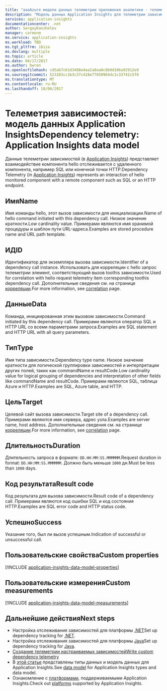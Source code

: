 ```yaml
---
title: "aaaAzure модели данных телеметрии приложения аналитики - телеметрии зависимости | Документы Microsoft"
description: "Модель данных Application Insights для телеметрии зависимостей"
services: application-insights
documentationcenter: .net
author: SergeyKanzhelev
manager: carmonm
ms.service: application-insights
ms.workload: TBD
ms.tgt_pltfrm: ibiza
ms.devlang: multiple
ms.topic: article
ms.date: 04/17/2017
ms.author: bwren
ms.openlocfilehash: cd5ab7c61d3498e4aa2a0aa0c8b0d106a92912e9
ms.sourcegitcommit: 523283cc1b3c37c428e77850964dc1c33742c5f0
ms.translationtype: MT
ms.contentlocale: ru-RU
ms.lasthandoff: 10/06/2017
---
```

# <a name="dependency-telemetry-application-insights-data-model"></a><span data-ttu-id="417a2-103">Телеметрия зависимостей: модель данных Application Insights</span><span class="sxs-lookup"><span data-stu-id="417a2-103">Dependency telemetry: Application Insights data model</span></span>

<span data-ttu-id="417a2-104">Данные телеметрии зависимостей (в [Application Insights](app-insights-overview.md)) представляет взаимодействие компонента hello отслеживается с удаленного компонента, например SQL или конечной точки HTTP.</span><span class="sxs-lookup"><span data-stu-id="417a2-104">Dependency Telemetry (in [Application Insights](app-insights-overview.md)) represents an interaction of hello monitored component with a remote component such as SQL or an HTTP endpoint.</span></span>

## <a name="name"></a><span data-ttu-id="417a2-105">Имя</span><span class="sxs-lookup"><span data-stu-id="417a2-105">Name</span></span>

<span data-ttu-id="417a2-106">Имя команды hello, этот вызов зависимости для инициализации.</span><span class="sxs-lookup"><span data-stu-id="417a2-106">Name of hello command initiated with this dependency call.</span></span> <span data-ttu-id="417a2-107">Низкое значение кратности.</span><span class="sxs-lookup"><span data-stu-id="417a2-107">Low cardinality value.</span></span> <span data-ttu-id="417a2-108">Примерами являются имя хранимой процедуры и шаблон пути URL-адреса.</span><span class="sxs-lookup"><span data-stu-id="417a2-108">Examples are stored procedure name and URL path template.</span></span>

## <a name="id"></a><span data-ttu-id="417a2-109">ИД</span><span class="sxs-lookup"><span data-stu-id="417a2-109">ID</span></span>

<span data-ttu-id="417a2-110">Идентификатор для экземпляра вызова зависимости.</span><span class="sxs-lookup"><span data-stu-id="417a2-110">Identifier of a dependency call instance.</span></span> <span data-ttu-id="417a2-111">Использовать для корреляции с hello запрос телеметрии элемент, соответствующий вызов toothis зависимости.</span><span class="sxs-lookup"><span data-stu-id="417a2-111">Used for correlation with hello request telemetry item corresponding toothis dependency call.</span></span> <span data-ttu-id="417a2-112">Дополнительные сведения см. на странице [корреляции](application-insights-correlation.md).</span><span class="sxs-lookup"><span data-stu-id="417a2-112">For more information, see [correlation](application-insights-correlation.md) page.</span></span>

## <a name="data"></a><span data-ttu-id="417a2-113">Данные</span><span class="sxs-lookup"><span data-stu-id="417a2-113">Data</span></span>

<span data-ttu-id="417a2-114">Команда, инициированная этим вызовом зависимости.</span><span class="sxs-lookup"><span data-stu-id="417a2-114">Command initiated by this dependency call.</span></span> <span data-ttu-id="417a2-115">Примерами являются оператор SQL и HTTP URL со всеми параметрами запроса.</span><span class="sxs-lookup"><span data-stu-id="417a2-115">Examples are SQL statement and HTTP URL with all query parameters.</span></span>

## <a name="type"></a><span data-ttu-id="417a2-116">Тип</span><span class="sxs-lookup"><span data-stu-id="417a2-116">Type</span></span>

<span data-ttu-id="417a2-117">Имя типа зависимости.</span><span class="sxs-lookup"><span data-stu-id="417a2-117">Dependency type name.</span></span> <span data-ttu-id="417a2-118">Низкое значение кратности для логической группировки зависимостей и интерпретации других полей, таких как commandName и resultCode.</span><span class="sxs-lookup"><span data-stu-id="417a2-118">Low cardinality value for logical grouping of dependencies and interpretation of other fields like commandName and resultCode.</span></span> <span data-ttu-id="417a2-119">Примерами являются SQL, таблица Azure и HTTP.</span><span class="sxs-lookup"><span data-stu-id="417a2-119">Examples are SQL, Azure table, and HTTP.</span></span>

## <a name="target"></a><span data-ttu-id="417a2-120">Цель</span><span class="sxs-lookup"><span data-stu-id="417a2-120">Target</span></span>

<span data-ttu-id="417a2-121">Целевой сайт вызова зависимости.</span><span class="sxs-lookup"><span data-stu-id="417a2-121">Target site of a dependency call.</span></span> <span data-ttu-id="417a2-122">Примерами являются имя сервера, адрес узла.</span><span class="sxs-lookup"><span data-stu-id="417a2-122">Examples are server name, host address.</span></span> <span data-ttu-id="417a2-123">Дополнительные сведения см. на странице [корреляции](application-insights-correlation.md).</span><span class="sxs-lookup"><span data-stu-id="417a2-123">For more information, see [correlation](application-insights-correlation.md) page.</span></span>

## <a name="duration"></a><span data-ttu-id="417a2-124">Длительность</span><span class="sxs-lookup"><span data-stu-id="417a2-124">Duration</span></span>

<span data-ttu-id="417a2-125">Длительность запроса в формате: `DD.HH:MM:SS.MMMMMM`.</span><span class="sxs-lookup"><span data-stu-id="417a2-125">Request duration in format: `DD.HH:MM:SS.MMMMMM`.</span></span> <span data-ttu-id="417a2-126">Должно быть меньше `1000` дн.</span><span class="sxs-lookup"><span data-stu-id="417a2-126">Must be less than `1000` days.</span></span>

## <a name="result-code"></a><span data-ttu-id="417a2-127">Код результата</span><span class="sxs-lookup"><span data-stu-id="417a2-127">Result code</span></span>

<span data-ttu-id="417a2-128">Код результата для вызова зависимости.</span><span class="sxs-lookup"><span data-stu-id="417a2-128">Result code of a dependency call.</span></span> <span data-ttu-id="417a2-129">Примерами являются код ошибки SQL и код состояния HTTP.</span><span class="sxs-lookup"><span data-stu-id="417a2-129">Examples are SQL error code and HTTP status code.</span></span>

## <a name="success"></a><span data-ttu-id="417a2-130">Успешно</span><span class="sxs-lookup"><span data-stu-id="417a2-130">Success</span></span>

<span data-ttu-id="417a2-131">Указание того, был ли вызов успешным.</span><span class="sxs-lookup"><span data-stu-id="417a2-131">Indication of successful or unsuccessful call.</span></span>

## <a name="custom-properties"></a><span data-ttu-id="417a2-132">Пользовательские свойства</span><span class="sxs-lookup"><span data-stu-id="417a2-132">Custom properties</span></span>

[!INCLUDE [application-insights-data-model-properties](../../includes/application-insights-data-model-properties.md)]

## <a name="custom-measurements"></a><span data-ttu-id="417a2-133">Пользовательские измерения</span><span class="sxs-lookup"><span data-stu-id="417a2-133">Custom measurements</span></span>

[!INCLUDE [application-insights-data-model-measurements](../../includes/application-insights-data-model-measurements.md)]


## <a name="next-steps"></a><span data-ttu-id="417a2-134">Дальнейшие действия</span><span class="sxs-lookup"><span data-stu-id="417a2-134">Next steps</span></span>

- <span data-ttu-id="417a2-135">Настройка отслеживания зависимостей для платформы [.NET](app-insights-asp-net-dependencies.md)</span><span class="sxs-lookup"><span data-stu-id="417a2-135">Set up dependency tracking for [.NET](app-insights-asp-net-dependencies.md).</span></span>
- <span data-ttu-id="417a2-136">Настройка отслеживания зависимостей для платформы [Java](app-insights-java-agent.md)</span><span class="sxs-lookup"><span data-stu-id="417a2-136">Set up dependency tracking for [Java](app-insights-java-agent.md).</span></span>
- [<span data-ttu-id="417a2-137">Создание телеметрии настраиваемых зависимостей</span><span class="sxs-lookup"><span data-stu-id="417a2-137">Write custom dependency telemetry</span></span>](app-insights-api-custom-events-metrics.md#trackdependency)
- <span data-ttu-id="417a2-138">В [этой статье](application-insights-data-model.md) представлены типы данных и модель данных для Application Insights.</span><span class="sxs-lookup"><span data-stu-id="417a2-138">See [data model](application-insights-data-model.md) for Application Insights types and data model.</span></span>
- <span data-ttu-id="417a2-139">Ознакомление с [платформами](app-insights-platforms.md), поддерживаемыми Application Insights.</span><span class="sxs-lookup"><span data-stu-id="417a2-139">Check out [platforms](app-insights-platforms.md) supported by Application Insights.</span></span>
